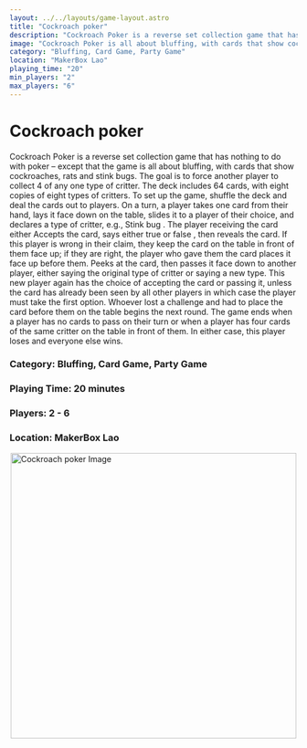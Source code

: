 ```yaml
---
layout: ../../layouts/game-layout.astro
title: "Cockroach poker"
description: "Cockroach Poker is a reverse set collection game that has nothing to do with poker &ndash; except that the game is all about bluffing, with cards that show cockroaches, rats and stink bugs."
image: "Cockroach Poker is all about bluffing, with cards that show cockroaches, rats and stink bugs."
category: "Bluffing, Card Game, Party Game"
location: "MakerBox Lao"
playing_time: "20"
min_players: "2"
max_players: "6"
---
```

# Cockroach poker

Cockroach Poker is a reverse set collection game that has nothing to do with poker &ndash; except that the game is all about bluffing, with cards that show cockroaches, rats and stink bugs. The goal is to force another player to collect 4 of any one type of critter.  The deck includes 64 cards, with eight copies of eight types of critters. To set up the game, shuffle the deck and deal the cards out to players.  On a turn, a player takes one card from their hand, lays it face down on the table, slides it to a player of their choice, and declares a type of critter, e.g.,  Stink bug . The player receiving the card either        Accepts the card, says either  true  or  false , then reveals the card. If this player is wrong in their claim, they keep the card on the table in front of them face up; if they are right, the player who gave them the card places it face up before them.         Peeks at the card, then passes it face down to another player, either saying the original type of critter or saying a new type. This new player again has the choice of accepting the card or passing it, unless the card has already been seen by all other players in which case the player must take the first option.   Whoever lost a challenge and had to place the card before them on the table begins the next round.  The game ends when a player has no cards to pass on their turn or when a player has four cards of the same critter on the table in front of them. In either case, this player loses and everyone else wins.  

### Category: Bluffing, Card Game, Party Game

### Playing Time: 20 minutes

### Players: 2 - 6

### Location: MakerBox Lao

<img src="Cockroach Poker is all about bluffing, with cards that show cockroaches, rats and stink bugs." alt="Cockroach poker Image" width="500" style="display: block; margin: 0 auto">

    